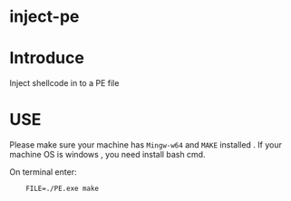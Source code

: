 # inject-pe

# Introduce
Inject  shellcode in to a PE file 

# USE
Please make sure your machine has `Mingw-w64` and `MAKE` installed . If your machine OS is windows , you need install bash cmd.

On terminal enter:
```
    FILE=./PE.exe make
```
